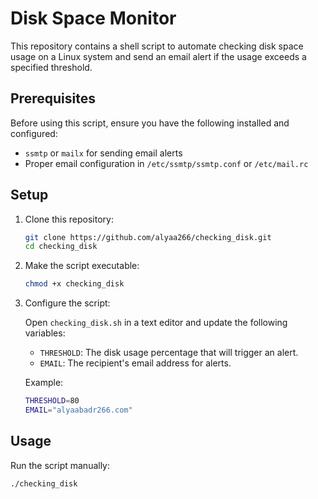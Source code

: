 # Disk Space Monitor

This repository contains a shell script to automate checking disk space usage on a Linux system and send an email alert if the usage exceeds a specified threshold.

## Prerequisites

Before using this script, ensure you have the following installed and configured:

- `ssmtp` or `mailx` for sending email alerts
- Proper email configuration in `/etc/ssmtp/ssmtp.conf` or `/etc/mail.rc`

## Setup

1. Clone this repository:

    ```bash
    git clone https://github.com/alyaa266/checking_disk.git
    cd checking_disk
    ```

2. Make the script executable:

    ```bash
    chmod +x checking_disk
    ```

3. Configure the script:
   
    Open `checking_disk.sh` in a text editor and update the following variables:
    - `THRESHOLD`: The disk usage percentage that will trigger an alert.
    - `EMAIL`: The recipient's email address for alerts.

    Example:
    
    ```bash
    THRESHOLD=80
    EMAIL="alyaabadr266.com"
    ```

## Usage

Run the script manually:

```bash
./checking_disk

